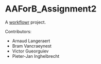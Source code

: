 # AAForB_Assignment2

A [workflowr][] project.

[workflowr]: https://github.com/jdblischak/workflowr

Contributors:
 - Arnaud Langeraert
 - Bram Vancraeynest
 - Victor Gueorguiev
 - Pieter-Jan Inghelbrecht